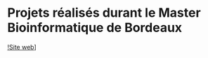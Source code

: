 # Projets réalisés durant le Master Bioinformatique de Bordeaux
[!Site web](https://master-bioinfo-bordeaux.github.io/?fbclid=IwAR2sUbRiHDUe4jF-fxYBE7CQyKGDfy5TF1qmn3a2v1NAXU7kqwzgYg1g_1I)]
